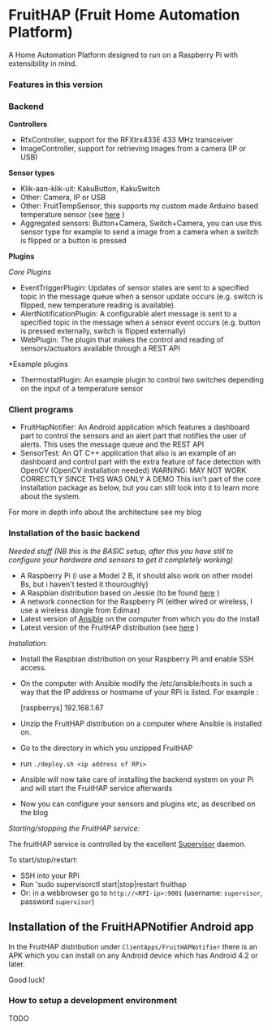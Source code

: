 # FruitHAP (Fruit Home Automation Platform) #

A Home Automation Platform designed to run on a Raspberry Pi with extensibility in mind.

### Features in this version ###

### Backend ###

**Controllers**

* RfxController, support for the RFXtrx433E 433 MHz transceiver
* ImageController, support for retrieving images from a camera (IP or USB)

**Sensor types**

* Klik-aan-klik-uit: KakuButton, KakuSwitch
* Other: Camera, IP or USB
* Other: FruitTempSensor, this supports my custom made Arduino based temperature sensor (see [here](http://joosten-industries.nl/blog/2016/03/12/temperature-sensor-with-arduino/) )
* Aggregated sensors: Button+Camera, Switch+Camera, you can use this sensor type for example to send a image from a camera when a switch is flipped or a button is pressed

**Plugins**

*Core Plugins*

* EventTriggerPlugin: Updates of sensor states are sent to a specified topic in the message queue when a sensor update occurs (e.g. switch is flipped, new temperature reading is available).
* AlertNotificationPlugin: A configurable alert message is sent to a specified topic in the message when a sensor event occurs (e.g. button is pressed externally, switch is flipped externally)
* WebPlugin: The plugin that makes the control and reading of sensors/actuators available through a REST API 

*Example plugins

* ThermostatPlugin: An example plugin to control two switches depending on the input of a temperature sensor


### Client programs ###

* FruitHapNotifier: An Android application which features a dashboard part to control the sensors and an alert part that notifies the user of alerts. This uses the message queue and the REST API 
* SensorTest: An QT C++ application that also is an example of an dashboard and control part with the extra feature of face detection with OpenCV (OpenCV installation needed) WARNING: MAY NOT WORK CORRECTLY SINCE THIS WAS ONLY A DEMO
  This isn't part of the core installation package as below, but you can still look into it to learn more about the system.

For more in depth info about the architecture see my blog

### Installation of the basic backend ###

*Needed stuff (NB this is the BASIC setup, after this you have still to configure your hardware and sensors to get it completely working)*

* A Raspberry Pi (i use a Model 2 B, it should also work on other model Bs, but i haven't tested it thouroughly) 
* A Raspbian distribution based on Jessie (to be found [here](https://downloads.raspberrypi.org) )
* A network connection for the Raspberry PI (either wired or wireless, I use a wireless dongle from Edimax)
* Latest version of [Ansible](https://www.ansible.com/) on the computer from which you do the install
* Latest version of the FruitHAP distribution (see [here](http://joosten-industries.nl/files/fruithap_dist/) )

*Installation:*

* Install the Raspbian distribution on your Raspberry PI and enable SSH access.
* On the computer with Ansible modify the /etc/ansible/hosts in such a way that the IP address or hostname of your RPi is listed. For example :
    
    [raspberrys]
    192.168.1.67

* Unzip the FruitHAP distribution on a computer where Ansible is installed on.
* Go to the directory in which you unzipped FruitHAP
* run `./deploy.sh <ip address of RPi>`
* Ansible will now take care of installing the backend system on your Pi and will start the FruitHAP service afterwards
* Now you can configure your sensors and plugins etc, as described on the blog

*Starting/stopping the FruitHAP service:*

The fruitHAP service is controlled by the excellent [Supervisor](http://supervisord.org/) daemon.

To start/stop/restart:

* SSH into your RPi
* Run 'sudo supervisorctl start|stop|restart fruithap
* Or: in a webbrowser go to `http://<RPI-ip>:9001` (username: `supervisor`, password `supervisor`)

## Installation of the FruitHAPNotifier Android app

In the FruitHAP distribution under `ClientApps/FruitHAPNotifier` there is an APK which you can install on any Android device which has Android 4.2 or later.


Good luck!
  

















### How to setup a development environment ###

TODO